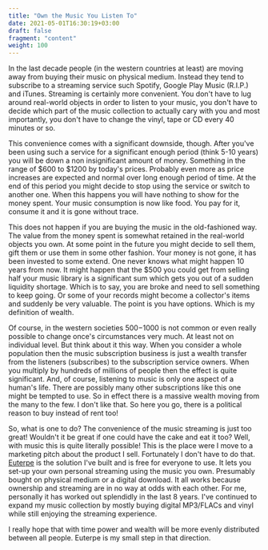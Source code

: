 ```yaml
---
title: "Own the Music You Listen To"
date: 2021-05-01T16:30:19+03:00
draft: false
fragment: "content"
weight: 100
---
```


In the last decade people (in the western countries at least) are moving away from buying their music on physical medium. Instead they tend to subscribe to a streaming service such Spotify, Google Play Music (R.I.P.) and iTunes. Streaming is certainly more convenient. You don't have to lug around real-world objects in order to listen to your music, you don't have to decide which part of the music collection to actually cary with you and most importantly, you don't have to change the vinyl, tape or CD every 40 minutes or so.

This convenience comes with a significant downside, though. After you've been using such a service for a significant enough period (think 5-10 years) you will be down a non insignificant amount of money. Something in the range of $600 to $1200 by today's prices. Probably even more as price increases are expected and normal over long enough period of time. At the end of this period you might decide to stop using the service or switch to another one. When this happens you will have nothing to show for the money spent. Your music consumption is now like food. You pay for it, consume it and it is gone without trace.

This does not happen if you are buying the music in the old-fashioned way. The value from the money spent is somewhat retained in the real-world objects you own. At some point in the future you might decide to sell them, gift them or use them in some other fashion. Your money is not gone, it has been invested to some extend. One never knows what might happen 10 years from now. It might happen that the $500 you could get from selling half your music library is a significant sum which gets you out of a sudden liquidity shortage. Which is to say, you are broke and need to sell something to keep going. Or some of your records might become a collector's items and suddenly be very valuable. The point is you have options. Which is my definition of wealth.

Of course, in the western societies $500-$1000 is not common or even really possible to change once's circumstances very much. At least not on individual level. But think about it this way. When you consider a whole population then the music subscription business is just a wealth transfer from the listeners (subscribes) to the subscription service owners. When you multiply by hundreds of millions of people then the effect is quite significant. And, of course, listening to music is only one aspect of a human's life. There are possibly many other subscriptions like this one might be tempted to use. So in effect there is a massive wealth moving from the many to the few. I don't like that. So here you go, there is a political reason to buy instead of rent too!

So, what is one to do? The convenience of the music streaming is just too great! Wouldn't it be great if one could have the cake and eat it too? Well, with music this is quite literally possible! This is the place were I move to a marketing pitch about the product I sell. Fortunately I don't have to do that. [Euterpe](/about) is the solution I've built and is free for everyone to use. It lets you set-up your own personal streaming using the music you own. Presumably bought on physical medium or a digital download. It all works because ownership and streaming are in no way at odds with each other. For me, personally it has worked out splendidly in the last 8 years. I've continued to expand my music collection by mostly buying digital MP3/FLACs and vinyl while still enjoying the streaming experience.

I really hope that with time power and wealth will be more evenly distributed between all people. Euterpe is my small step in that direction.
